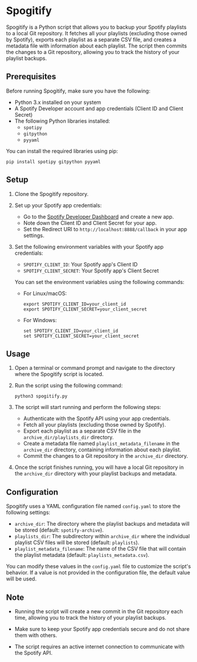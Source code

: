# Spogitify

Spogitify is a Python script that allows you to backup your Spotify playlists to a local Git repository. It fetches all your playlists (excluding those owned by Spotify), exports each playlist as a separate CSV file, and creates a metadata file with information about each playlist. The script then commits the changes to a Git repository, allowing you to track the history of your playlist backups.

## Prerequisites

Before running Spogitify, make sure you have the following:

- Python 3.x installed on your system
- A Spotify Developer account and app credentials (Client ID and Client Secret)
- The following Python libraries installed:
  - `spotipy`
  - `gitpython`
  - `pyyaml`

You can install the required libraries using pip:

```
pip install spotipy gitpython pyyaml
```

## Setup

1. Clone the Spogitify repository.

2. Set up your Spotify app credentials:
   - Go to the [Spotify Developer Dashboard](https://developer.spotify.com/dashboard/) and create a new app.
   - Note down the Client ID and Client Secret for your app.
   - Set the Redirect URI to `http://localhost:8888/callback` in your app settings.

3. Set the following environment variables with your Spotify app credentials:
   - `SPOTIFY_CLIENT_ID`: Your Spotify app's Client ID
   - `SPOTIFY_CLIENT_SECRET`: Your Spotify app's Client Secret

   You can set the environment variables using the following commands:

   - For Linux/macOS:
     ```
     export SPOTIFY_CLIENT_ID=your_client_id
     export SPOTIFY_CLIENT_SECRET=your_client_secret
     ```

   - For Windows:
     ```
     set SPOTIFY_CLIENT_ID=your_client_id
     set SPOTIFY_CLIENT_SECRET=your_client_secret
     ```

## Usage

1. Open a terminal or command prompt and navigate to the directory where the Spogitify script is located.

2. Run the script using the following command:
   ```
   python3 spogitify.py
   ```

3. The script will start running and perform the following steps:
   - Authenticate with the Spotify API using your app credentials.
   - Fetch all your playlists (excluding those owned by Spotify).
   - Export each playlist as a separate CSV file in the `archive_dir/playlists_dir` directory.
   - Create a metadata file named `playlist_metadata_filename` in the `archive_dir` directory, containing information about each playlist.
   - Commit the changes to a Git repository in the `archive_dir` directory.

4. Once the script finishes running, you will have a local Git repository in the `archive_dir` directory with your playlist backups and metadata.

## Configuration

Spogitify uses a YAML configuration file named `config.yaml` to store the following settings:

- `archive_dir`: The directory where the playlist backups and metadata will be stored (default: `spotify-archive`).
- `playlists_dir`: The subdirectory within `archive_dir` where the individual playlist CSV files will be stored (default: `playlists`).
- `playlist_metadata_filename`: The name of the CSV file that will contain the playlist metadata (default: `playlists_metadata.csv`).

You can modify these values in the `config.yaml` file to customize the script's behavior. If a value is not provided in the configuration file, the default value will be used.

## Note

- Running the script will create a new commit in the Git repository each time, allowing you to track the history of your playlist backups.

- Make sure to keep your Spotify app credentials secure and do not share them with others.

- The script requires an active internet connection to communicate with the Spotify API.
